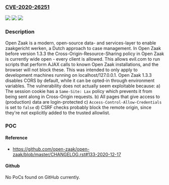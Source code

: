 ### [CVE-2020-26251](https://cve.mitre.org/cgi-bin/cvename.cgi?name=CVE-2020-26251)
![](https://img.shields.io/static/v1?label=Product&message=open-zaak&color=blue)
![](https://img.shields.io/static/v1?label=Version&message=n%2Fa&color=blue)
![](https://img.shields.io/static/v1?label=Vulnerability&message=CWE-346%20Origin%20Validation%20Error&color=brighgreen)

### Description

Open Zaak is a modern, open-source data- and services-layer to enable zaakgericht werken, a Dutch approach to case management. In Open Zaak before version 1.3.3 the Cross-Origin-Resource-Sharing policy in Open Zaak is currently wide open - every client is allowed. This allows evil.com to run scripts that perform AJAX calls to known Open Zaak installations, and the browser will not block these. This was intended to only apply to development machines running on localhost/127.0.0.1. Open Zaak 1.3.3 disables CORS by default, while it can be opted-in through environment variables. The vulnerability does not actually seem exploitable because: a) The session cookie has a `Same-Site: Lax` policy which prevents it from being sent along in Cross-Origin requests. b) All pages that give access to (production) data are login-protected c) `Access-Control-Allow-Credentials` is set to `false` d) CSRF checks probably block the remote origin, since they're not explicitly added to the trusted allowlist.

### POC

#### Reference
- https://github.com/open-zaak/open-zaak/blob/master/CHANGELOG.rst#133-2020-12-17

#### Github
No PoCs found on GitHub currently.

